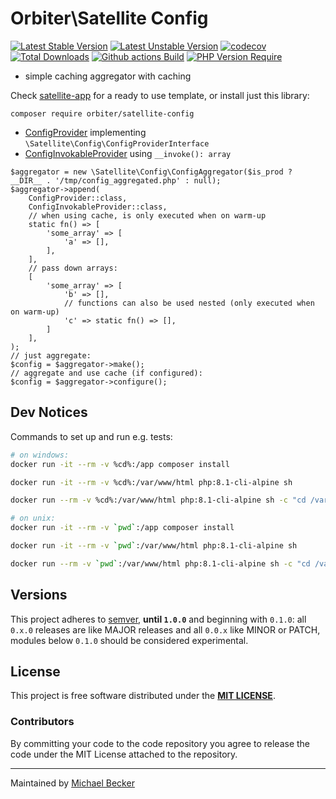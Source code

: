 # Orbiter\Satellite Config

[![Latest Stable Version](https://poser.pugx.org/orbiter/satellite-config/version.svg)](https://packagist.org/packages/orbiter/satellite-config)
[![Latest Unstable Version](https://poser.pugx.org/orbiter/satellite-config/v/unstable.svg)](https://packagist.org/packages/orbiter/satellite-config)
[![codecov](https://codecov.io/gh/bemit/satellite-config/branch/master/graph/badge.svg?token=N376EQ2T5O)](https://codecov.io/gh/bemit/satellite-config)
[![Total Downloads](https://poser.pugx.org/orbiter/satellite-config/downloads.svg)](https://packagist.org/packages/orbiter/satellite-config)
[![Github actions Build](https://github.com/bemit/satellite-config/actions/workflows/blank.yml/badge.svg)](https://github.com/bemit/satellite-config/actions)
[![PHP Version Require](http://poser.pugx.org/orbiter/satellite-config/require/php)](https://packagist.org/packages/orbiter/satellite-config)

- simple caching aggregator with caching

Check [satellite-app](https://github.com/bemit/satellite-app) for a ready to use template, or install just this library:

```shell
composer require orbiter/satellite-config
```

- [ConfigProvider](./tests/mock/ConfigInvokableProvider.php) implementing `\Satellite\Config\ConfigProviderInterface`
- [ConfigInvokableProvider](./tests/mock/ConfigInvokableProvider.php) using `__invoke(): array`

```injectablephp
$aggregator = new \Satellite\Config\ConfigAggregator($is_prod ? __DIR__ . '/tmp/config_aggregated.php' : null);
$aggregator->append( 
    ConfigProvider::class,
    ConfigInvokableProvider::class,
    // when using cache, is only executed when on warm-up
    static fn() => [
        'some_array' => [
            'a' => [],
        ],
    ],
    // pass down arrays:
    [
        'some_array' => [
            'b' => [],
            // functions can also be used nested (only executed when on warm-up)
            'c' => static fn() => [],
        ]
    ],
);
// just aggregate:
$config = $aggregator->make();
// aggregate and use cache (if configured):
$config = $aggregator->configure();
```

## Dev Notices

Commands to set up and run e.g. tests:

```bash
# on windows:
docker run -it --rm -v %cd%:/app composer install

docker run -it --rm -v %cd%:/var/www/html php:8.1-cli-alpine sh

docker run --rm -v %cd%:/var/www/html php:8.1-cli-alpine sh -c "cd /var/www/html && ./vendor/bin/phpunit --testdox -c phpunit-ci.xml --bootstrap vendor/autoload.php"

# on unix:
docker run -it --rm -v `pwd`:/app composer install

docker run -it --rm -v `pwd`:/var/www/html php:8.1-cli-alpine sh

docker run --rm -v `pwd`:/var/www/html php:8.1-cli-alpine sh -c "cd /var/www/html && ./vendor/bin/phpunit --testdox -c phpunit-ci.xml --bootstrap vendor/autoload.php"
```

## Versions

This project adheres to [semver](https://semver.org/), **until `1.0.0`** and beginning with `0.1.0`: all `0.x.0` releases are like MAJOR releases and all `0.0.x` like MINOR or PATCH, modules below `0.1.0` should be considered experimental.

## License

This project is free software distributed under the [**MIT LICENSE**](LICENSE).

### Contributors

By committing your code to the code repository you agree to release the code under the MIT License attached to the repository.

***

Maintained by [Michael Becker](https://mlbr.xyz)
